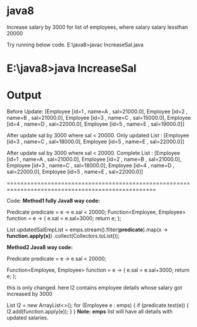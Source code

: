 # java8
Increase salary by 3000 for list of employees, where salary salary lessthan 20000

Try running below code.
E:\java8>javac IncreaseSal.java

E:\java8>java IncreaseSal
==================================================================================================
Output
==================================================================================================

Before Update:
  [Employee [id=1 , name=A , sal=21000.0], Employee [id=2 , name=B , sal=21000.0], Employee [id=3 , name=C , sal=15000.0], Employee [id=4 , name=D , sal=22000.0],     Employee [id=5 , name=E , sal=19000.0]]

After update sal by 3000 where sal < 20000. Only updated List :
  [Employee [id=3 , name=C , sal=18000.0], Employee [id=5 , name=E , sal=22000.0]]

After update sal by 3000 where sal < 20000. Complete List :
  [Employee [id=1 , name=A , sal=21000.0], Employee [id=2 , name=B , sal=21000.0], Employee [id=3 , name=C , sal=18000.0], Employee [id=4 , name=D , sal=22000.0], Employee [id=5 , name=E , sal=22000.0]]

==================================================================================================

Code:
**Method1 fully Java8 way code:**

Predicate<Employee> predicate = e -> e.sal < 20000;
Function<Employee, Employee> function = e -> {
e.sal = e.sal+3000;
return e;
};
  
List<Employee> updatedSalEmpList = emps.stream().filter(**predicate**).map(x -> **function.apply(x)**)
.collect(Collectors.toList());
  

**Method2 Java8 way code:**
	
Predicate<Employee> predicate = e -> e.sal < 20000;
						   
Function<Employee, Employee> function = e -> {
e.sal = e.sal+3000;
return e;
};

	
this is only changed. here l2 contains employee details whose salary got increased by 3000
	
  	
  List<Employee> l2 = new ArrayList<>();
		for (Employee e : emps) {
			if (predicate.test(e)) {
				l2.add(function.apply(e));
			}
		}
**Note:** **emps** list will have all details with updated salaries. 
